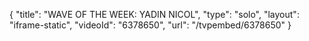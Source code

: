{
    "title": "WAVE OF THE WEEK: YADIN NICOL",
    "type": "solo",
    "layout": "iframe-static",
    "videoId": "6378650",
    "url": "\/tvpembed\/6378650"
}